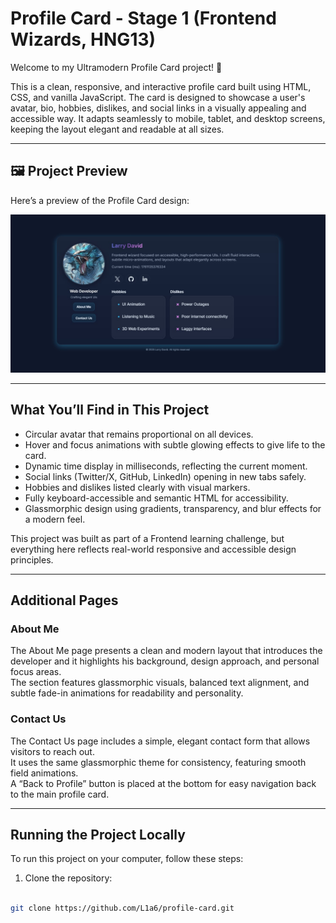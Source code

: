 # Profile Card - Stage 1 (Frontend Wizards, HNG13)

Welcome to my Ultramodern Profile Card project! 🎨

This is a clean, responsive, and interactive profile card built using HTML, CSS, and vanilla JavaScript. The card is designed to showcase a user's avatar, bio, hobbies, dislikes, and social links in a visually appealing and accessible way. It adapts seamlessly to mobile, tablet, and desktop screens, keeping the layout elegant and readable at all sizes.

---

## 🖼 Project Preview

Here’s a preview of the Profile Card design:

![Profile Card Preview](./ProfileCard.jpg)

---

## What You’ll Find in This Project

- Circular avatar that remains proportional on all devices.
- Hover and focus animations with subtle glowing effects to give life to the card.
- Dynamic time display in milliseconds, reflecting the current moment.
- Social links (Twitter/X, GitHub, LinkedIn) opening in new tabs safely.
- Hobbies and dislikes listed clearly with visual markers.
- Fully keyboard-accessible and semantic HTML for accessibility.
- Glassmorphic design using gradients, transparency, and blur effects for a modern feel.

This project was built as part of a Frontend learning challenge, but everything here reflects real-world responsive and accessible design principles.

---

## Additional Pages

### About Me
The About Me page presents a clean and modern layout that introduces the developer and it highlights his background, design approach, and personal focus areas.  
The section features glassmorphic visuals, balanced text alignment, and subtle fade-in animations for readability and personality.

### Contact Us
The Contact Us page includes a simple, elegant contact form that allows visitors to reach out.  
It uses the same glassmorphic theme for consistency, featuring smooth field animations.  
A “Back to Profile” button is placed at the bottom for easy navigation back to the main profile card.

---

## Running the Project Locally

To run this project on your computer, follow these steps:

1. Clone the repository:

```bash

git clone https://github.com/L1a6/profile-card.git

